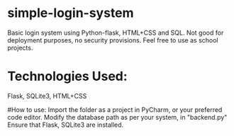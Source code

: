 # simple-login-system
 Basic login system using Python-flask, HTML+CSS and SQL. Not good for deployment purposes, no security provisions.
 Feel free to use as school projects.

# Technologies Used:
Flask, SQLite3, HTML+CSS

#How to use:
Import the folder as a project in PyCharm, or your preferred code editor. Modify the database path as per your system, in "backend.py"
Ensure that Flask, SQLite3 are installed.
